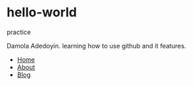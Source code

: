 # hello-world
practice

Damola Adedoyin. learning how to use github and it features.
 <ul class="nav navbar-nav">
          <li><a href="#">Home </a></li> 
          <li class="active"><a href="#">About </a></li>
          <li><a href="#">Blog </a></li>
                      
  </ul>
